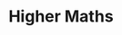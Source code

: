 ---
layout: content
title: Higher Maths
subject: Maths
level: Higher
permalink: /maths/higher
hero: Higher Maths Resources
subtext: Materials for the study of H SQA Maths courses.
tables:
  - title: SQA Past Papers - Higher
    id: sqapastpapershigher
    cols:
      - heading: Year
      - heading: Past Paper
      - heading: SQA Marking Scheme
  - title: SQA Past Papers - Old Higher
    id: sqapastpapersoldhigher
    cols:
      - heading: Year
      - heading: Past Paper
      - heading: SQA Marking Scheme
---
